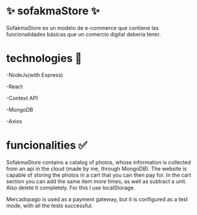# ✨ sofakmaStore ✨

SofakmaStore es un modelo de e-commerce que contiene las funcionalidades básicas que un comercio digital debería tener.

# technologies 📃

-NodeJs(with Express)

-React

-Context API


-MongoDB

-Axios


# funcionalities ✅

SofakmaStore contains a catalog of photos, whose information is collected from an api in the cloud (made by me, through MongoDB). The website is capable of storing the photos in a cart that you can then pay for. In the cart section you can add the same item more times, as well as subtract a unit. Also delete it completely. For this I use localStorage.

Mercadopago is used as a payment gateway, but it is configured as a test mode, with all the tests successful.
